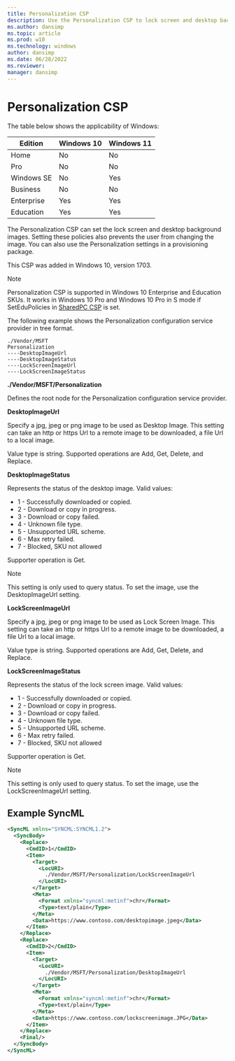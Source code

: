 ```yaml
---
title: Personalization CSP
description: Use the Personalization CSP to lock screen and desktop background images, prevent users from changing the image, and use the settings in a provisioning package.
ms.author: dansimp
ms.topic: article
ms.prod: w10
ms.technology: windows
author: dansimp
ms.date: 06/28/2022
ms.reviewer: 
manager: dansimp
---
```


# Personalization CSP

The table below shows the applicability of Windows:

|Edition|Windows 10|Windows 11|
|--- |--- |--- |
|Home|No|No|
|Pro|No|No|
|Windows SE|No|Yes|
|Business|No|No|
|Enterprise|Yes|Yes|
|Education|Yes|Yes|

The Personalization CSP can set the lock screen and desktop background images. Setting these policies also prevents the user from changing the image. You can also use the Personalization settings in a provisioning package.

This CSP was added in Windows 10, version 1703.

> [!Note]
> Personalization CSP is supported in Windows 10 Enterprise and Education SKUs. It works in Windows 10 Pro and Windows 10 Pro in S mode if SetEduPolicies in [SharedPC CSP](sharedpc-csp.md) is set.

The following example shows the Personalization configuration service provider in tree format.
```
./Vendor/MSFT
Personalization
----DesktopImageUrl
----DesktopImageStatus
----LockScreenImageUrl
----LockScreenImageStatus
```
<a href="" id="personalization"></a>**./Vendor/MSFT/Personalization**  
<p>Defines the root node for the Personalization configuration service provider.</p>

<a href="" id="desktopimageurl"></a>**DesktopImageUrl**  
<p>Specify a jpg, jpeg or png image to be used as Desktop Image. This setting can take an http or https Url to a remote image to be downloaded, a file Url to a local image.</p>
<p>Value type is string. Supported operations are Add, Get, Delete, and Replace.</p>

<a href="" id="desktopimagestatus"></a>**DesktopImageStatus**  
<p>Represents the status of the desktop image. Valid values:</p>
<ul>
<li>1 - Successfully downloaded or copied.</li>
<li>2 - Download or copy in progress.</li>
<li>3 - Download or copy failed.</li>
<li>4 - Unknown file type.</li>
<li>5 - Unsupported URL scheme.</li>
<li>6 - Max retry failed.</li>
<li>7 - Blocked, SKU not allowed</li>
</ul>
<p>Supporter operation is Get.</p>

> [!Note]
> This setting is only used to query status. To set the image, use the DesktopImageUrl setting.

<a href="" id="lockscreenimageurl"></a>**LockScreenImageUrl**  
<p>Specify a jpg, jpeg or png image to be used as Lock Screen Image. This setting can take an http or https Url to a remote image to be downloaded, a file Url to a local image.</p>
<p>Value type is string. Supported operations are Add, Get, Delete, and Replace.</p>


<a href="" id="lockscreenimagestatus"></a>**LockScreenImageStatus**  
<p>Represents the status of the lock screen image. Valid values:</p>
<ul>
<li>1 - Successfully downloaded or copied.</li>
<li>2 - Download or copy in progress.</li>
<li>3 - Download or copy failed.</li>
<li>4 - Unknown file type.</li>
<li>5 - Unsupported URL scheme.</li>
<li>6 - Max retry failed.</li>
<li>7 - Blocked, SKU not allowed</li>
</ul>
<p>Supporter operation is Get.</p>

> [!Note]
> This setting is only used to query status. To set the image, use the LockScreenImageUrl setting.


## Example SyncML

```xml
<SyncML xmlns="SYNCML:SYNCML1.2">
  <SyncBody>
    <Replace>
      <CmdID>1</CmdID>
      <Item>
        <Target>
          <LocURI>
            ./Vendor/MSFT/Personalization/LockScreenImageUrl
          </LocURI>
        </Target>
        <Meta>
          <Format xmlns="syncml:metinf">chr</Format>
          <Type>text/plain</Type>
        </Meta>
        <Data>https://www.contoso.com/desktopimage.jpeg</Data>
      </Item>
    </Replace>
    <Replace>
      <CmdID>2</CmdID>
      <Item>
        <Target>
          <LocURI>
            ./Vendor/MSFT/Personalization/DesktopImageUrl
          </LocURI>
        </Target>
        <Meta>
          <Format xmlns="syncml:metinf">chr</Format>
          <Type>text/plain</Type>
        </Meta>
        <Data>https://www.contoso.com/lockscreenimage.JPG</Data>
      </Item>
    </Replace>
    <Final/> 
  </SyncBody>
</SyncML>
```



